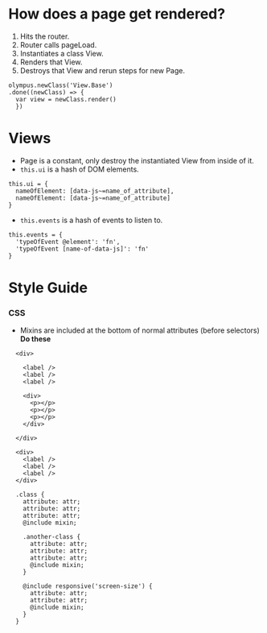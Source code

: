 # How does a page get rendered?
1. Hits the router.
2. Router calls pageLoad.
3. Instantiates a class View.
4. Renders that View.
5. Destroys that View and rerun steps for new Page.

```
olympus.newClass('View.Base')
.done((newClass) => {
  var view = newClass.render()
  })
  ```
# Views
- Page is a constant, only destroy the instantiated View from inside of it.
- `this.ui` is a hash of DOM elements.
```
this.ui = {
  nameOfElement: [data-js~=name_of_attribute],
  nameOfElement: [data-js~=name_of_attribute]
}
```
- `this.events` is a hash of events to listen to.
```
this.events = {
  'typeOfEvent @element': 'fn',
  'typeOfEvent [name-of-data-js]': 'fn'
}
```

# Style Guide
### CSS
- Mixins are included at the bottom of normal attributes (before selectors)
**Do these**
```
  <div>

    <label />
    <label />
    <label />

    <div>
      <p></p>
      <p></p>
      <p></p>
    </div>

  </div>
```

```
  <div>
    <label />
    <label />
    <label />
  </div>
```

```
  .class {
    attribute: attr;
    attribute: attr;
    attribute: attr;
    @include mixin;

    .another-class {
      attribute: attr;
      attribute: attr;
      attribute: attr;
      @include mixin;
    }

    @include responsive('screen-size') {
      attribute: attr;
      attribute: attr;
      @include mixin;
    }
  }
```
